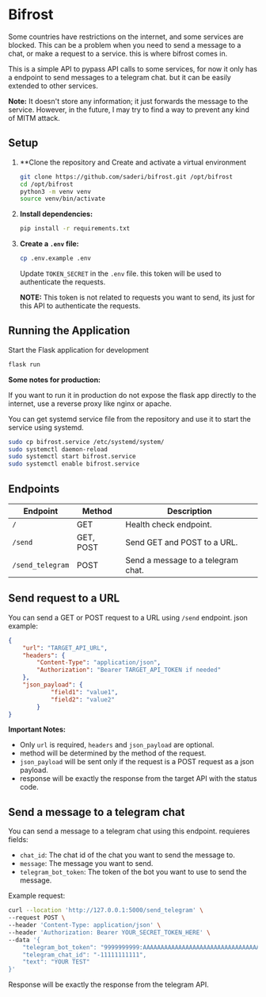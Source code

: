 # Bifrost

Some countries have restrictions on the internet, and some services are blocked. This can be a problem when you need to send a message to a chat, or make a request to a service. this is where bifrost comes in.

This is a simple API to pypass API calls to some services, for now it only has a endpoint to send messages to a telegram chat. but it can be easily extended to other services.

**Note:** It doesn't store any information; it just forwards the message to the service. However, in the future, I may try to find a way to prevent any kind of MITM attack.

## Setup

1. **Clone the repository and Create and activate a virtual environment
    ```sh
    git clone https://github.com/saderi/bifrost.git /opt/bifrost
    cd /opt/bifrost
    python3 -m venv venv
    source venv/bin/activate
    ```

3. **Install dependencies:**
    ```sh
    pip install -r requirements.txt
    ```

4. **Create a `.env` file:**
    ```sh
    cp .env.example .env
    ```
    Update `TOKEN_SECRET` in the `.env` file. this token will be used to authenticate the requests.
    
    **NOTE:** This token is not related to requests you want to send, its just for this API to authenticate the requests.
## Running the Application

Start the Flask application for development

```sh
flask run
```

**Some notes for production:**

If you want to run it in production do not expose the flask app directly to the internet, use a reverse proxy like nginx or apache.

You can get systemd service file from the repository and use it to start the service using systemd.

```sh
sudo cp bifrost.service /etc/systemd/system/
sudo systemctl daemon-reload
sudo systemctl start bifrost.service
sudo systemctl enable bifrost.service
```

## Endpoints

| Endpoint | Method | Description |
| --- | --- | --- |
| `/` | GET | Health check endpoint. |
| `/send` | GET, POST | Send GET and POST to a URL. |
| `/send_telegram` | POST | Send a message to a telegram chat. |

## Send request to a URL
You can send a GET or POST request to a URL using `/send`  endpoint. json example:
```json
{
    "url": "TARGET_API_URL",
    "headers": {
        "Content-Type": "application/json",
        "Authorization": "Bearer TARGET_API_TOKEN if needed"
    },
    "json_payload": {
            "field1": "value1",
            "field2": "value2"
        }
}
```

**Important Notes:**
* Only `url` is required, `headers` and `json_payload` are optional. 
* method will be determined by the method of the request.
* `json_payload` will be sent only if the request is a POST request as a json payload.
* response will be exactly the response from the target API with the status code.


## Send a message to a telegram chat
You can send a message to a telegram chat using this endpoint. requieres fields:
- `chat_id`: The chat id of the chat you want to send the message to.
- `message`: The message you want to send.
- `telegram_bot_token`: The token of the bot you want to use to send the message.


Example request:
```bash
curl --location 'http://127.0.0.1:5000/send_telegram' \
--request POST \
--header 'Content-Type: application/json' \
--header 'Authorization: Bearer YOUR_SECRET_TOKEN_HERE' \
--data '{
    "telegram_bot_token": "9999999999:AAAAAAAAAAAAAAAAAAAAAAAAAAAAAAAAAAA",
    "telegram_chat_id": "-11111111111",
    "text": "YOUR TEST"
}'
```
Response will be exactly the response from the telegram API.

